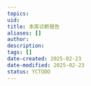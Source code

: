 ```yaml
---
topics: 
uid: 
title: 本库诊断报告
aliases: []
author: 
description: 
tags: []
date-created: 2025-02-23
date-modified: 2025-02-23
status: YCTODO
---
```

